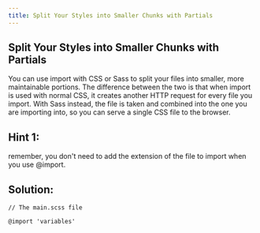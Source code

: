 ```yaml
---
title: Split Your Styles into Smaller Chunks with Partials
---
```

## Split Your Styles into Smaller Chunks with Partials

You can use import with CSS or Sass to split your files into smaller, more maintainable portions. The difference between the two is that when import is used with normal CSS, it creates another HTTP request for every file you import. With Sass instead, the file is taken and combined into the one you are importing into, so you can serve a single CSS file to the browser.

## Hint 1:

remember, you don't need to add the extension of the file to import when you use @import.

## Solution:

```
// The main.scss file

@import 'variables'

```

<!-- The article goes here, in GitHub-flavored Markdown. Feel free to add YouTube videos, images, and CodePen/JSBin embeds  -->

